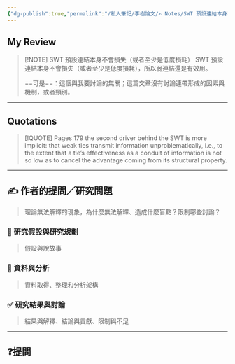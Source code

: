 ```yaml
---
{"dg-publish":true,"permalink":"/私人筆記/李樹論文/✍️ Notes/SWT 預設連結本身不會損失/","tags":["李樹論文"],"noteIcon":"3","created":"2025-06-10T19:14:46.000+08:00","updated":"2025-06-10T19:20:00.449+08:00"}
---
```











## My Review



> [!NOTE]  SWT 預設連結本身不會損失（或者至少是低度損耗）
>SWT 預設連結本身不會損失（或者至少是低度損耗），所以弱連結還是有效用。
>
>==可是==：這個與我要討論的無關；這篇文章沒有討論連帶形成的因素與機制，或者類別。

---


## Quotations

> [!QUOTE] Pages  179
> the second driver behind the SWT is more implicit: that weak ties transmit information unproblematically, i.e., to the extent that a tie’s effectiveness as a conduit of information is not so low as to cancel the advantage coming from its structural property.



---

## ✍️ 作者的提問／研究問題

> 理論無法解釋的現象，為什麼無法解釋、造成什麼盲點？限制哪些討論？


### 🎯 研究假設與研究規劃
> 假設與說故事


### 🔢 資料與分析
> 資料取得、整理和分析架構


### ✅ 研究結果與討論
> 結果與解釋、結論與貢獻、限制與不足


---
## ❓提問

















